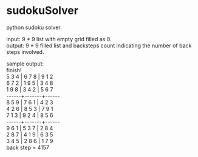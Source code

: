 # sudokuSolver
python sudoku solver.  

input: 9 * 9 list with empty grid filled as 0.  
output: 9 * 9 filled list and backsteps count indicating the number of back steps involved.  

sample output:  
finish!  
5 3 4 | 6 7 8 | 9 1 2  
6 7 2 | 1 9 5 | 3 4 8  
1 9 8 | 3 4 2 | 5 6 7  
------+-------+------  
8 5 9 | 7 6 1 | 4 2 3   
4 2 6 | 8 5 3 | 7 9 1  
7 1 3 | 9 2 4 | 8 5 6  
------+-------+------  
9 6 1 | 5 3 7 | 2 8 4  
2 8 7 | 4 1 9 | 6 3 5  
3 4 5 | 2 8 6 | 1 7 9  
back step = 4157  
